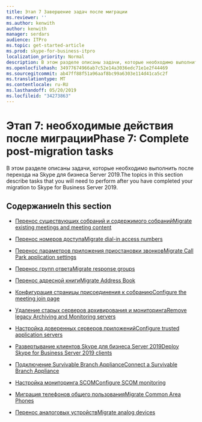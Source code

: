 ```yaml
---
title: Этап 7 Завершение задач после миграции
ms.reviewer: ''
ms.author: kenwith
author: kenwith
manager: serdars
audience: ITPro
ms.topic: get-started-article
ms.prod: skype-for-business-itpro
localization_priority: Normal
description: В этом разделе описаны задачи, которые необходимо выполнить после перехода на Skype для бизнеса Server 2019.
ms.openlocfilehash: 34977674966ab7c52e14a3036edc71e1e2f44469
ms.sourcegitcommit: ab47ff88f51a96aaf8bc99a6303e114d41ca5c2f
ms.translationtype: MT
ms.contentlocale: ru-RU
ms.lasthandoff: 05/20/2019
ms.locfileid: "34273863"
---
```

# <a name="phase-7-complete-post-migration-tasks"></a><span data-ttu-id="2bdb2-103">Этап 7: необходимые действия после миграции</span><span class="sxs-lookup"><span data-stu-id="2bdb2-103">Phase 7: Complete post-migration tasks</span></span>

<span data-ttu-id="2bdb2-104">В этом разделе описаны задачи, которые необходимо выполнить после перехода на Skype для бизнеса Server 2019.</span><span class="sxs-lookup"><span data-stu-id="2bdb2-104">The topics in this section describe tasks that you will need to perform after you have completed your migration to Skype for Business Server 2019.</span></span>
  
## <a name="in-this-section"></a><span data-ttu-id="2bdb2-105">Содержание</span><span class="sxs-lookup"><span data-stu-id="2bdb2-105">In this section</span></span>

- [<span data-ttu-id="2bdb2-106">Перенос существующих собраний и содержимого собраний</span><span class="sxs-lookup"><span data-stu-id="2bdb2-106">Migrate existing meetings and meeting content</span></span>](migrate-existing-meetings-and-meeting-content.md)
    
- [<span data-ttu-id="2bdb2-107">Перенос номеров доступа</span><span class="sxs-lookup"><span data-stu-id="2bdb2-107">Migrate dial-in access numbers</span></span>](migrate-dial-in-access-numbers.md)
    
- [<span data-ttu-id="2bdb2-108">Перенос параметров приложения приостановки звонков</span><span class="sxs-lookup"><span data-stu-id="2bdb2-108">Migrate Call Park application settings</span></span>](migrate-call-park-application-settings.md)
    
- [<span data-ttu-id="2bdb2-109">Перенос групп ответа</span><span class="sxs-lookup"><span data-stu-id="2bdb2-109">Migrate response groups</span></span>](migrate-response-groups.md)
    
- [<span data-ttu-id="2bdb2-110">Перенос адресной книги</span><span class="sxs-lookup"><span data-stu-id="2bdb2-110">Migrate Address Book</span></span>](migrate-address-book.md)
    
- [<span data-ttu-id="2bdb2-111">Конфигурация страницы присоединения к собранию</span><span class="sxs-lookup"><span data-stu-id="2bdb2-111">Configure the meeting join page</span></span>](configure-the-meeting-join-page.md)
    
- [<span data-ttu-id="2bdb2-112">Удаление старых серверов архивирования и мониторинга</span><span class="sxs-lookup"><span data-stu-id="2bdb2-112">Remove legacy Archiving and Monitoring servers</span></span>](remove-legacy-archiving-and-monitoring-servers.md)
    
- [<span data-ttu-id="2bdb2-113">Настройка доверенных серверов приложений</span><span class="sxs-lookup"><span data-stu-id="2bdb2-113">Configure trusted application servers</span></span>](configure-trusted-application-servers.md)
    
- [<span data-ttu-id="2bdb2-114">Развертывание клиентов Skype для бизнеса Server 2019</span><span class="sxs-lookup"><span data-stu-id="2bdb2-114">Deploy Skype for Business Server 2019 clients</span></span>](deploy-clients.md)
    
- [<span data-ttu-id="2bdb2-115">Подключение Survivable Branch Appliance</span><span class="sxs-lookup"><span data-stu-id="2bdb2-115">Connect a Survivable Branch Appliance</span></span>](connect-a-survivable-branch-appliance.md)
    
- [<span data-ttu-id="2bdb2-116">Настройка мониторинга SCOM</span><span class="sxs-lookup"><span data-stu-id="2bdb2-116">Configure SCOM monitoring</span></span>](configure-scom-monitoring.md)
    
- [<span data-ttu-id="2bdb2-117">Миграция телефонов общего пользования</span><span class="sxs-lookup"><span data-stu-id="2bdb2-117">Migrate Common Area Phones</span></span>](migrate-common-area-phones.md)
    
- [<span data-ttu-id="2bdb2-118">Перенос аналоговых устройств</span><span class="sxs-lookup"><span data-stu-id="2bdb2-118">Migrate analog devices</span></span>](migrate-analog-devices.md)
    

